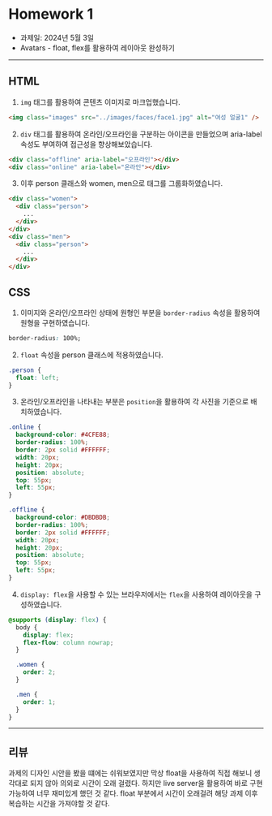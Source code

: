 # Homework 1
- 과제일: 2024년 5월 3일
- Avatars - float, flex를 활용하여 레이아웃 완성하기
***
## HTML
1. ```img``` 태그를 활용하여 콘텐츠 이미지로 마크업했습니다.

```html
<img class="images" src="../images/faces/face1.jpg" alt="여성 얼굴1" />
```
2. ```div``` 태그를 활용하여 온라인/오프라인을 구분하는 아이콘을 만들었으며 aria-label속성도 부여하여 접근성을 향상해보았습니다.
```html
<div class="offline" aria-label="오프라인"></div>
<div class="online" aria-label="온라인"></div>
```
3. 이후 person 클래스와 women, men으로 태그를 그룹화하였습니다.
```html
<div class="women">
  <div class="person">
    ...
  </div>
</div>
<div class="men">
  <div class="person">
    ...
  </div>
</div>
```

## CSS
1. 이미지와 온라인/오프라인 상태에 원형인 부분을 ```border-radius``` 속성을 활용하여 원형을 구현하였습니다.
```css
border-radius: 100%;
```
2. ```float``` 속성을 person 클래스에 적용하였습니다.
```css
.person {
  float: left;
}
```
3. 온라인/오프라인을 나타내는 부분은 ```position```을 활용하여 각 사진을 기준으로 배치하였습니다.
```css
.online {
  background-color: #4CFE88;
  border-radius: 100%;
  border: 2px solid #FFFFFF;
  width: 20px;
  height: 20px;
  position: absolute;
  top: 55px;
  left: 55px;
}

.offline {
  background-color: #DBDBDB;
  border-radius: 100%;
  border: 2px solid #FFFFFF;
  width: 20px;
  height: 20px;
  position: absolute;
  top: 55px;
  left: 55px;
}
```
4. ```display: flex```을 사용할 수 있는 브라우저에서는 ```flex```을 사용하여 레이아웃을 구성하였습니다.
```css
@supports (display: flex) {
  body {
    display: flex;
    flex-flow: column nowrap;
  }

  .women {
    order: 2;
  }

  .men {
    order: 1;
  }
}
```
***
## 리뷰
과제의 디자인 시안을 봤을 떄에는 쉬워보였지만 막상 float을 사용하여 직접 해보니 생각대로 되지 않아 의외로 시간이 오래 걸렸다. 하지만 live server을 활용하여 바로 구현 가능하여 너무 재미있게 했던 것 같다. float 부분에서 시간이 오래걸려 해당 과제 이후 복습하는 시간을 가져야할 것 같다.